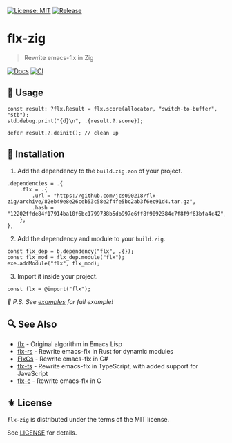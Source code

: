 [![License: MIT](https://img.shields.io/badge/License-MIT-green.svg)](https://opensource.org/licenses/MIT)
[![Release](https://img.shields.io/github/tag/jcs090218/flx-zig.svg?label=release&logo=github)](https://github.com/jcs090218/flx-zig/releases/latest)

# flx-zig
> Rewrite emacs-flx in Zig

[![Docs](https://github.com/jcs090218/flx-zig/actions/workflows/docs.yml/badge.svg)](https://github.com/jcs090218/flx-zig/actions/workflows/docs.yml)
[![CI](https://github.com/jcs090218/flx-zig/actions/workflows/test.yml/badge.svg)](https://github.com/jcs090218/flx-zig/actions/workflows/test.yml)

## 🔧 Usage

```zig
const result: ?flx.Result = flx.score(allocator, "switch-to-buffer", "stb");
std.debug.print("{d}\n", .{result.?.score});

defer result.?.deinit(); // clean up
```

## 💾 Installation

1. Add the dependency to the `build.zig.zon` of your project.

```zig
.dependencies = .{
    .flx = .{
        .url = "https://github.com/jcs090218/flx-zig/archive/82eb49e8e26ceb53c58e2f4fe5bc2ab3f6ec91d4.tar.gz",
        .hash = "12202ffde84f17914ba10f6bc1799738b5db997e6ff8f9092384c7f8f9f63bfa4c42",
    },
},
```

2. Add the dependency and module to your `build.zig`.

```zig
const flx_dep = b.dependency("flx", .{});
const flx_mod = flx_dep.module("flx");
exe.addModule("flx", flx_mod);
```

3. Import it inside your project.

```zig
const flx = @import("flx");
```

*📝 P.S. See [examples](https://github.com/jcs090218/flx-zig/tree/master/examples) for full example!*

## 🔍 See Also

- [flx][] - Original algorithm in Emacs Lisp
- [flx-rs][] - Rewrite emacs-flx in Rust for dynamic modules
- [FlxCs][] - Rewrite emacs-flx in C#
- [flx-ts][] - Rewrite emacs-flx in TypeScript, with added support for JavaScript
- [flx-c][] - Rewrite emacs-flx in C

## ⚜️ License

`flx-zig` is distributed under the terms of the MIT license.

See [LICENSE](./LICENSE) for details.


<!-- Links -->

[flx]: https://github.com/lewang/flx
[flx-rs]: https://github.com/jcs090218/flx-rs
[FlxCs]: https://github.com/jcs090218/FlxCs
[flx-ts]: https://github.com/jcs090218/flx-ts
[flx-c]: https://github.com/jcs090218/flx-c
[flx-zig]: https://github.com/jcs090218/flx-zig
